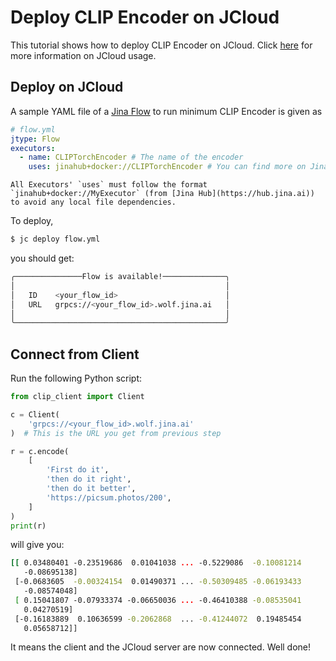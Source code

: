 # Deploy CLIP Encoder on JCloud

This tutorial shows how to deploy CLIP Encoder on JCloud. 
Click [here](https://github.com/jina-ai/jcloud) for more information on JCloud usage.

## Deploy on JCloud

A sample YAML file of a [Jina Flow](https://docs.jina.ai/fundamentals/flow/) to run minimum CLIP Encoder is given as

```yaml
# flow.yml
jtype: Flow
executors:
  - name: CLIPTorchEncoder # The name of the encoder
    uses: jinahub+docker://CLIPTorchEncoder # You can find more on Jina Hub
```

```{warning}
All Executors' `uses` must follow the format `jinahub+docker://MyExecutor` (from [Jina Hub](https://hub.jina.ai)) to avoid any local file dependencies.
```

To deploy,

```bash
$ jc deploy flow.yml
```

you should get:

```bash
╭───────────────Flow is available!──────────────╮
│                                               │
│   ID    <your_flow_id>                        │
│   URL   grpcs://<your_flow_id>.wolf.jina.ai   │
│                                               │
╰───────────────────────────────────────────────╯
```

## Connect from Client

Run the following Python script:

```python
from clip_client import Client

c = Client(
    'grpcs://<your_flow_id>.wolf.jina.ai'
)  # This is the URL you get from previous step

r = c.encode(
    [
        'First do it',
        'then do it right',
        'then do it better',
        'https://picsum.photos/200',
    ]
)
print(r)
```

will give you:

```bash
[[ 0.03480401 -0.23519686  0.01041038 ... -0.5229086  -0.10081214
   -0.08695138]
 [-0.0683605  -0.00324154  0.01490371 ... -0.50309485 -0.06193433
   -0.08574048]
 [ 0.15041807 -0.07933374 -0.06650036 ... -0.46410388 -0.08535041
   0.04270519]
 [-0.16183889  0.10636599 -0.2062868  ... -0.41244072  0.19485454
   0.05658712]]
```


It means the client and the JCloud server are now connected. Well done!